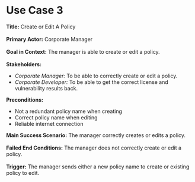 # Use Case 3

<b>Title:</b> Create or Edit A Policy
<br><br>
<b>Primary Actor:</b> Corporate Manager
<br><br>
<b>Goal in Context:</b> The manager is able to create or edit a policy.
<br><br>
<b>Stakeholders:</b>
<ul>
<li><i>Corporate Manager:</i> To be able to correctly create or edit a policy. </li>
<li><i>Corporate Developer: </i> To be able to get the correct license and vulnerability results back. </li> 
</ul>
<b>Preconditions:</b>
<ul>
<li>Not a redundant policy name when creating</li>
<li>Correct policy name when editing</li>
<li>Reliable internet connection</li>
</ul>
<b>Main Success Scenario:</b> The manager correctly creates or edits a policy.
<br><br>
<b>Failed End Conditions:</b> The manager does not correctly create or edit a policy.
</br><br>
<b>Trigger:</b> The manager sends either a new policy name to create or existing policy to edit.
